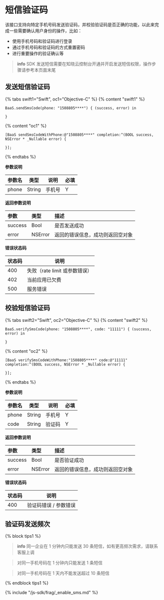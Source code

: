# 短信验证码 

该接口支持向特定手机号码发送验证码，并校验验证码是否正确的功能，以此来完成一些需要确认用户身份的操作，比如：

* 使用手机号码和验证码进行登录
* 通过手机号码和验证码的方式重置密码
* 进行重要操作的验证确认等

> **info**
> SDK 发送短信需要在知晓云控制台开通并开启发送短信权限，操作步骤请参考本页面末尾

## 发送短信验证码

{% tabs swift1="Swift", oc1="Objective-C" %}
{% content "swift1" %}
```
BaaS.sendSmsCode(phone: "1508805****") { (success, error) in

}
```
{% content "oc1" %}
```
[BaaS sendSmsCodeWithPhone:@"1508805****" completion:^(BOOL success, NSError * _Nullable error) {

}];
```
{% endtabs %}

**参数说明**

| 参数名   | 类型   | 说明     | 必填 |
|----------|--------|----------|----|
| phone | String | 手机号 |  Y  |

**返回参数说明**

| 参数   | 类型                   | 描述 |
| :---- | :--------------------- | :-- |
| success  | Bool | 是否发送成功 |
| error | NSError                 | 返回的错误信息，成功则返回空对象 |

**错误状态码**

| 状态码   | 说明     |
|----------|----------|
| 400     | 失败（rate limit 或参数错误） |
| 402     | 当前应用已欠费 |
| 500     | 服务错误 |


## 校验短信验证码

{% tabs swift2="Swift", oc2="Objective-C" %}
{% content "swift2" %}
```
BaaS.verifySmsCode(phone: "1508805****", code: "11111") { (success, error) in

}
```
{% content "oc2" %}
```
[BaaS verifySmsCodeWithPhone:"1508805****" code:@"11111" completion:^(BOOL success, NSError * _Nullable error) {

}];
```
{% endtabs %}

**参数说明**

| 参数名   | 类型   | 说明     | 必填  |
|----------|--------|----------|-----|
| phone   | String   | 手机号 | Y |
| code    | String   | 验证码 |  Y |

**返回参数说明**

| 参数   | 类型                   | 描述 |
| :---- | :--------------------- | :-- |
| success  | Bool | 是否验证成功 |
| error | NSError                 | 返回的错误信息，成功则返回空对象 |

**错误状态码**

| 状态码   | 说明     |
|----------|----------|
| 400     | 验证码错误 / 参数错误 |

## 验证码发送频次

{% block tips1 %}

> **info**
>同一企业在 1 分钟内只能发送 30 条短信，如有更高频次需求，请联系客服上调

>对同一手机号码在 1 分钟内只能发送 1 条短信

>对同一手机号码在 1 天内不能发送超过 10 条短信

{% endblock tips1 %}

{% include "/js-sdk/frag/_enable_sms.md" %}